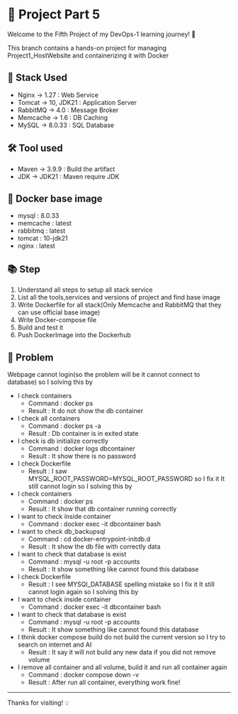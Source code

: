 # 📁 Project Part 5

Welcome to the Fifth Project of my DevOps-1 learning journey! 🚀

This branch contains a hands-on project for managing Project1_HostWebsite and containerizing it with Docker

## 🧱 Stack Used
- Nginx    -> 1.27      : Web Service
- Tomcat   -> 10, JDK21 : Application Server
- RabbitMQ -> 4.0       : Message Broker
- Memcache -> 1.6       : DB Caching
- MySQL    -> 8.0.33    : SQL Database

## 🛠️ Tool used
- Maven -> 3.9.9 : Build the artifact
- JDK   -> JDK21 : Maven require JDK

## 🐳 Docker base image
- mysql     : 8.0.33
- memcache  : latest
- rabbitmq  : latest
- tomcat    : 10-jdk21
- nginx     : latest

## 📚 Step
1. Understand all steps to setup all stack service
1. List all the tools,services and versions of project and find base image
2. Write Dockerfile for all stack(Only Memcache and RabbitMQ that they can use official base image)
3. Write Docker-compose file
4. Build and test it
5. Push DockerImage into the Dockerhub

## 🧠 Problem
Webpage cannot login(so the problem will be it cannot connect to database) so I solving this by
- I check containers 
  - Command : docker ps  
  - Result : It do not show the db container
- I check all containers 
  - Command : docker ps -a  
  - Result : Db container is in exited state
- I check is db initialize correctly 
  - Command : docker logs dbcontainer  
  - Result : It show there is no password 
- I check Dockerfile  
  - Result : I saw MYSQL_ROOT_PASSWORD=MYSQL_ROOT_PASSWORD so I fix it
It still cannot login so I solving this by
- I check containers 
  - Command : docker ps 
  - Result : It show that db container running correctly
- I want to check inside container 
  - Command : docker exec -it dbcontainer bash
- I want to check db_backupsql 
  - Command : cd docker-entrypoint-initdb.d  
  - Result : It show the db file with correctly data
- I want to check that database is exist 
  - Command : mysql -u root -p accounts
  - Result : It show something like cannot found this database
- I check Dockerfile
  - Result : I see MYSQl_DATABASE spelling mistake so I fix it
It still cannot login again so I solving this by
- I want to check inside container 
  - Command : docker exec -it dbcontainer bash
- I want to check that database is exist 
  - Command : mysql -u root -p accounts
  - Result : It show something like cannot found this database
- I think docker compose build do not build the current version so I try to search on internet and AI
  - Result : It say it will not build any new data if you did not remove volume
- I remove all container and all volume, build it and run all container again
  - Command : docker compose down -v
  - Result : After run all container, everything work fine!

---
Thanks for visiting! 💡
